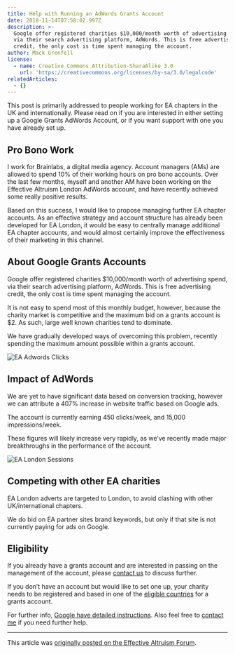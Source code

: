 ```yaml
---
title: Help with Running an AdWords Grants Account
date: 2018-11-14T07:58:02.997Z
description: >-
  Google offer registered charities $10,000/month worth of advertising spend,
  via their search advertising platform, AdWords. This is free advertising
  credit, the only cost is time spent managing the account.
author: Mack Grenfell
license:
  - name: Creative Commons Attribution-SharaAlike 3.0
    url: 'https://creativecommons.org/licenses/by-sa/3.0/legalcode'
relatedArticles:
  - {}
---
```

This post is primarily addressed to people working for EA chapters in the UK and internationally. Please read on if you are interested in either setting up a Google Grants AdWords Account, or if you want support with one you have already set up.

## Pro Bono Work

I work for Brainlabs, a digital media agency. Account managers (AMs) are allowed to spend 10% of their working hours on pro bono accounts. Over the last few months, myself and another AM have been working on the Effective Altruism London AdWords account, and have recently achieved some really positive results.

Based on this success, I would like to propose managing further EA chapter accounts. As an effective strategy and account structure has already been developed for EA London, it would be easy to centrally manage additional EA chapter accounts, and would almost certainly improve the effectiveness of their marketing in this channel.

## About Google Grants Accounts

Google offer registered charities $10,000/month worth of advertising spend, via their search advertising platform, AdWords. This is free advertising credit, the only cost is time spent managing the account.

It is not easy to spend most of this monthly budget, however, because the charity market is competitive and the maximum bid on a grants account is $2. As such, large well known charities tend to dominate.

We have gradually developed ways of overcoming this problem, recently spending the maximum amount possible within a grants account.

![EA Adwords Clicks](/img/ea_adwords_clicks.png)

## Impact of AdWords

We are yet to have significant data based on conversion tracking, however we can attribute a 407% increase in website traffic based on Google ads.

The account is currently earning 450 clicks/week, and 15,000 impressions/week.

These figures will likely increase very rapidly, as we’ve recently made major breakthroughs in the performance of the account.

![EA London Sessions](/img/ea_london_sessions.png)

## Competing with other EA charities

EA London adverts are targeted to London, to avoid clashing with other UK/international chapters.

We do bid on EA partner sites brand keywords, but only if that site is not currently paying for ads on Google.

## Eligibility

If you already have a grants account and are interested in passing on the management of the account, please [contact us](mailto:effective-altruism@brainlabsdigital.com) to discuss further.

If you don’t have an account but would like to set one up, your charity needs to be registered and based in one of the [eligible countries](https://support.google.com/grants/answer/46027?hl=en-GB) for a grants account.

For further info, [Google have detailed instructions](https://support.google.com/grants/topic/3500127?hl=en-GB&ref_topic=3500091,3500123,3540513,). Also feel free to [contact me](https://forum.effectivealtruism.org/inbox?select=XZgPAtLPCrXMw6cRu) if you need further help.

---

This article was [originally posted on the Effective Altruism Forum](https://forum.effectivealtruism.org/posts/Ys97mD6QGsHXxogTR/would-any-ea-chapters-like-help-running-an-adwords-grants).
